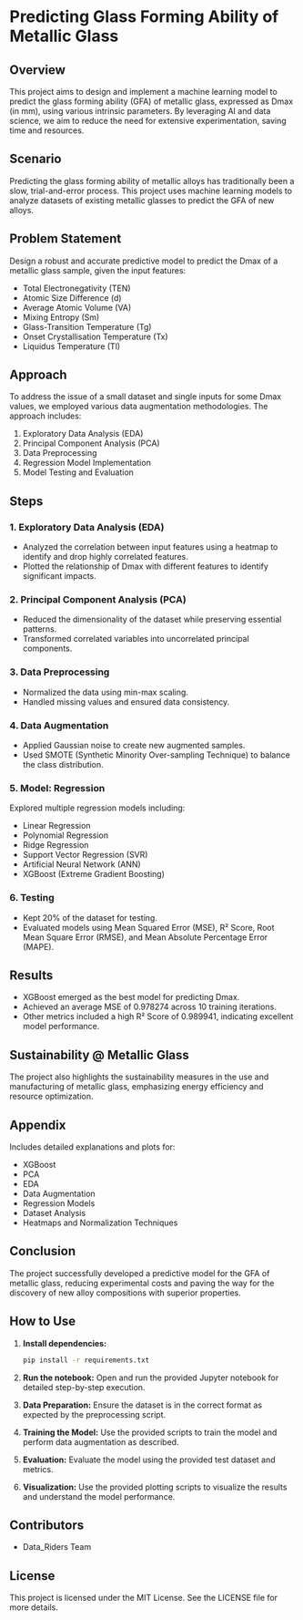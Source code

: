 # Predicting Glass Forming Ability of Metallic Glass

## Overview
This project aims to design and implement a machine learning model to predict the glass forming ability (GFA) of metallic glass, expressed as Dmax (in mm), using various intrinsic parameters. By leveraging AI and data science, we aim to reduce the need for extensive experimentation, saving time and resources.

## Scenario
Predicting the glass forming ability of metallic alloys has traditionally been a slow, trial-and-error process. This project uses machine learning models to analyze datasets of existing metallic glasses to predict the GFA of new alloys.

## Problem Statement
Design a robust and accurate predictive model to predict the Dmax of a metallic glass sample, given the input features:
- Total Electronegativity (TEN)
- Atomic Size Difference (d)
- Average Atomic Volume (VA)
- Mixing Entropy (Sm)
- Glass-Transition Temperature (Tg)
- Onset Crystallisation Temperature (Tx)
- Liquidus Temperature (Tl)

## Approach
To address the issue of a small dataset and single inputs for some Dmax values, we employed various data augmentation methodologies. The approach includes:
1. Exploratory Data Analysis (EDA)
2. Principal Component Analysis (PCA)
3. Data Preprocessing
4. Regression Model Implementation
5. Model Testing and Evaluation

## Steps

### 1. Exploratory Data Analysis (EDA)
- Analyzed the correlation between input features using a heatmap to identify and drop highly correlated features.
- Plotted the relationship of Dmax with different features to identify significant impacts.

### 2. Principal Component Analysis (PCA)
- Reduced the dimensionality of the dataset while preserving essential patterns.
- Transformed correlated variables into uncorrelated principal components.

### 3. Data Preprocessing
- Normalized the data using min-max scaling.
- Handled missing values and ensured data consistency.

### 4. Data Augmentation
- Applied Gaussian noise to create new augmented samples.
- Used SMOTE (Synthetic Minority Over-sampling Technique) to balance the class distribution.

### 5. Model: Regression
Explored multiple regression models including:
- Linear Regression
- Polynomial Regression
- Ridge Regression
- Support Vector Regression (SVR)
- Artificial Neural Network (ANN)
- XGBoost (Extreme Gradient Boosting)

### 6. Testing
- Kept 20% of the dataset for testing.
- Evaluated models using Mean Squared Error (MSE), R² Score, Root Mean Square Error (RMSE), and Mean Absolute Percentage Error (MAPE).

## Results
- XGBoost emerged as the best model for predicting Dmax.
- Achieved an average MSE of 0.978274 across 10 training iterations.
- Other metrics included a high R² Score of 0.989941, indicating excellent model performance.

## Sustainability @ Metallic Glass
The project also highlights the sustainability measures in the use and manufacturing of metallic glass, emphasizing energy efficiency and resource optimization.

## Appendix
Includes detailed explanations and plots for:
- XGBoost
- PCA
- EDA
- Data Augmentation
- Regression Models
- Dataset Analysis
- Heatmaps and Normalization Techniques

## Conclusion
The project successfully developed a predictive model for the GFA of metallic glass, reducing experimental costs and paving the way for the discovery of new alloy compositions with superior properties.

## How to Use
1. **Install dependencies:** 
    ```bash
    pip install -r requirements.txt
    ```
2. **Run the notebook:** 
    Open and run the provided Jupyter notebook for detailed step-by-step execution.

3. **Data Preparation:** 
    Ensure the dataset is in the correct format as expected by the preprocessing script.

4. **Training the Model:** 
    Use the provided scripts to train the model and perform data augmentation as described.

5. **Evaluation:** 
    Evaluate the model using the provided test dataset and metrics.

6. **Visualization:** 
    Use the provided plotting scripts to visualize the results and understand the model performance.

## Contributors
- Data_Riders Team

## License
This project is licensed under the MIT License. See the LICENSE file for more details.
